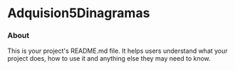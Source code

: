 Adquision5Dinagramas
====================

### About

This is your project's README.md file. It helps users understand what your
project does, how to use it and anything else they may need to know.